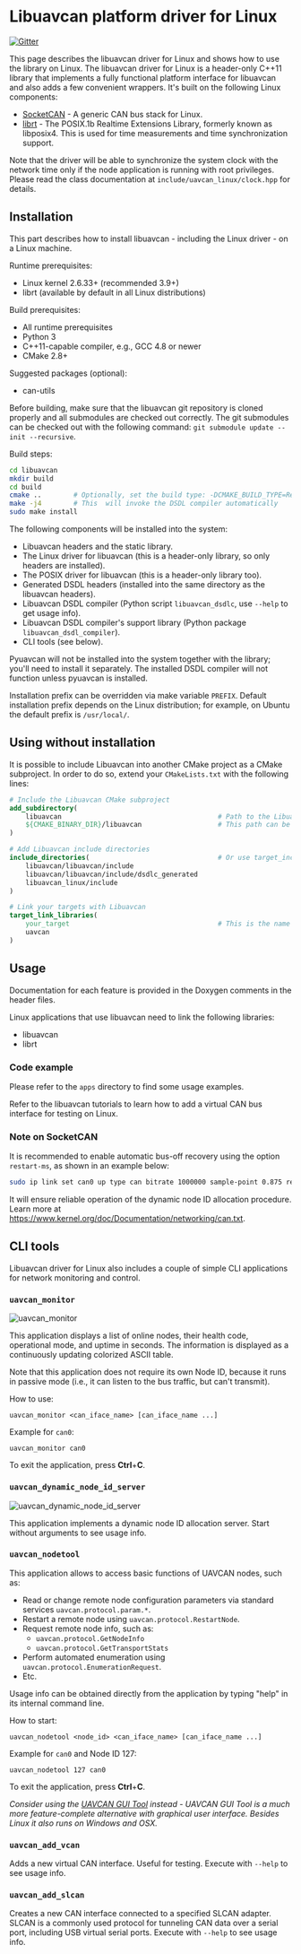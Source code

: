 Libuavcan platform driver for Linux
===================================

[![Gitter](https://img.shields.io/badge/gitter-join%20chat-green.svg)](https://gitter.im/UAVCAN/general)

This page describes the libuavcan driver for Linux and shows how to use the library on Linux.
The libuavcan driver for Linux is a header-only C++11 library that implements a fully functional platform interface
for libuavcan and also adds a few convenient wrappers.
It's built on the following Linux components:

* [SocketCAN](http://en.wikipedia.org/wiki/SocketCAN) -
A generic CAN bus stack for Linux.
* [librt](http://www.lehman.cuny.edu/cgi-bin/man-cgi?librt+3) -
The POSIX.1b Realtime Extensions Library, formerly known as libposix4.
This is used for time measurements and time synchronization support.

Note that the driver will be able to synchronize the system clock with the network time only if the
node application is running with root privileges.
Please read the class documentation at `include/uavcan_linux/clock.hpp` for details.

## Installation

This part describes how to install libuavcan - including the Linux driver - on a Linux machine.

Runtime prerequisites:

* Linux kernel 2.6.33+ (recommended 3.9+)
* librt (available by default in all Linux distributions)

Build prerequisites:

* All runtime prerequisites
* Python 3
* C++11-capable compiler, e.g., GCC 4.8 or newer
* CMake 2.8+

Suggested packages (optional):

* can-utils

Before building, make sure that the libuavcan git repository is cloned properly and all submodules are checked out
correctly.
The git submodules can be checked out with the following command: `git submodule update --init --recursive`.

Build steps:

```sh
cd libuavcan
mkdir build
cd build
cmake ..        # Optionally, set the build type: -DCMAKE_BUILD_TYPE=Release (default is RelWithDebInfo)
make -j4        # This  will invoke the DSDL compiler automatically
sudo make install
```

The following components will be installed into the system:

* Libuavcan headers and the static library.
* The Linux driver for libuavcan (this is a header-only library, so only headers are installed).
* The POSIX driver for libuavcan (this is a header-only library too).
* Generated DSDL headers (installed into the same directory as the libuavcan headers).
* Libuavcan DSDL compiler (Python script `libuavcan_dsdlc`, use `--help` to get usage info).
* Libuavcan DSDL compiler's support library (Python package `libuavcan_dsdl_compiler`).
* CLI tools (see below).

Pyuavcan will not be installed into the system together with the library; you'll need to install it separately.
The installed DSDL compiler will not function unless pyuavcan is installed.

Installation prefix can be overridden via make variable `PREFIX`.
Default installation prefix depends on the Linux distribution;
for example, on Ubuntu the default prefix is `/usr/local/`.

## Using without installation

It is possible to include Libuavcan into another CMake project as a CMake subproject.
In order to do so, extend your `CMakeLists.txt` with the following lines:

```cmake
# Include the Libuavcan CMake subproject
add_subdirectory(
    libuavcan                                       # Path to the Libuavcan repository, modify accordingly
    ${CMAKE_BINARY_DIR}/libuavcan                   # This path can be changed arbitrarily
)

# Add Libuavcan include directories
include_directories(                                # Or use target_include_directories() instead
    libuavcan/libuavcan/include
    libuavcan/libuavcan/include/dsdlc_generated
    libuavcan_linux/include
)

# Link your targets with Libuavcan
target_link_libraries(
    your_target                                     # This is the name of your target
    uavcan
)
```

## Usage

Documentation for each feature is provided in the Doxygen comments in the header files.

Linux applications that use libuavcan need to link the following libraries:

* libuavcan
* librt

### Code example

Please refer to the `apps` directory to find some usage examples.

Refer to the libuavcan tutorials to learn how to add a virtual CAN bus interface for testing on Linux.

### Note on SocketCAN

It is recommended to enable automatic bus-off recovery using the option `restart-ms`, as shown in an example below:

```sh
sudo ip link set can0 up type can bitrate 1000000 sample-point 0.875 restart-ms 100
```

It will ensure reliable operation of the dynamic node ID allocation procedure.
Learn more at <https://www.kernel.org/doc/Documentation/networking/can.txt>.

## CLI tools

Libuavcan driver for Linux also includes a couple of simple CLI applications for network monitoring and control.

### `uavcan_monitor`

![uavcan_monitor](uavcan_monitor.png)

This application displays a list of online nodes, their health code, operational mode, and uptime in seconds.
The information is displayed as a continuously updating colorized ASCII table.

Note that this application does not require its own Node ID,
because it runs in passive mode (i.e., it can listen to the bus traffic, but can't transmit).

How to use:

    uavcan_monitor <can_iface_name> [can_iface_name ...]

Example for `can0`:

    uavcan_monitor can0

To exit the application, press **Ctrl**+**C**.

### `uavcan_dynamic_node_id_server`

![uavcan_dynamic_node_id_server](uavcan_dynamic_node_id_server.png)

This application implements a dynamic node ID allocation server. Start without arguments to see usage info.

### `uavcan_nodetool`

This application allows to access basic functions of UAVCAN nodes, such as:

* Read or change remote node configuration parameters via standard services `uavcan.protocol.param.*`.
* Restart a remote node using `uavcan.protocol.RestartNode`.
* Request remote node info, such as:
  * `uavcan.protocol.GetNodeInfo`
  * `uavcan.protocol.GetTransportStats`
* Perform automated enumeration using `uavcan.protocol.EnumerationRequest`.
* Etc.

Usage info can be obtained directly from the application by typing "help" in its internal command line.

How to start:

    uavcan_nodetool <node_id> <can_iface_name> [can_iface_name ...]

Example for `can0` and Node ID 127:

    uavcan_nodetool 127 can0

To exit the application, press **Ctrl**+**C**.

*Consider using the [UAVCAN GUI Tool](https://github.com/UAVCAN/gui_tool) instead -
UAVCAN GUI Tool is a much more feature-complete alternative with graphical user interface.
Besides Linux it also runs on Windows and OSX.*

### `uavcan_add_vcan`

Adds a new virtual CAN interface. Useful for testing.
Execute with `--help` to see usage info.

### `uavcan_add_slcan`

Creates a new CAN interface connected to a specified SLCAN adapter.
SLCAN is a commonly used protocol for tunneling CAN data over a serial port, including USB virtual serial ports.
Execute with `--help` to see usage info.
